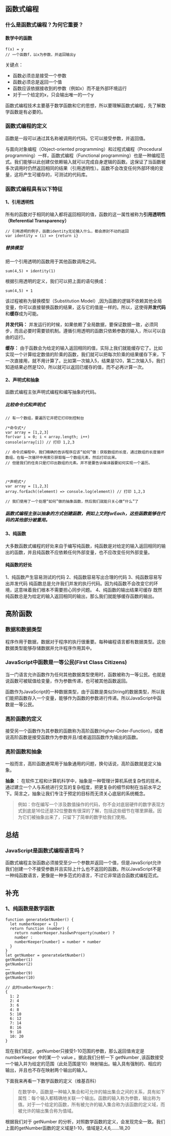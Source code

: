 ## 函数式编程

### 什么是函数式编程？为何它重要？

#### 数学中的函数

```
f(x) = y
// 一个函数f，以x为参数，并返回输出y
```
关键点：

* 函数必须总是接受一个参数
* 函数必须总是返回一个值
* 函数应该依据接收到的参数（例如x）而不是外部环境运行
* 对于一个给定的x，只会输出唯一的一个y

函数式编程技术主要基于数学函数和它的思想，所以要理解函数式编程，先了解数学函数是有必要的。

### 函数式编程的定义

函数是一段可以通过其名称被调用的代码。它可以接受参数，并返回值。

与面向对象编程（Object-oriented programming）和过程式编程（Procedural programming）一样，函数式编程（Functional programming）也是一种编程范式。我们能够以此创建仅依赖输入就可以完成自身逻辑的函数。这保证了当函数被多次调用时仍然返回相同的结果（引用透明性）。函数不会改变任何外部环境的变量，这将产生可缓存的，可测试的代码库。


### 函数式编程具有以下特征

#### 1、引用透明性

所有的函数对于相同的输入都将返回相同的值，函数的这一属性被称为**引用透明性（Referential Transparency）**

```
// 引用透明的例子，函数identity无论输入什么，都会原封不动的返回
var identity = (i) => {return i}
```

##### 替换模型

把一个引用透明的函数用于其他函数调用之间。

`sum(4,5) + identity(1)`

根据引用透明的定义，我们可以把上面的语句换成：

`sum(4,5) + 1`

该过程被称为替换模型（Substitution Model）,因为函数的逻辑不依赖其他全局变量，你可以直接替换函数的结果，这与它的值是一样的。所以，这使得**并发代码**和**缓存**成为可能。

**并发代码：** 并发运行的时候，如果依赖了全局数据，要保证数据一致，必须同步，而且必要时需要锁机制。遵循引用透明的函数只依赖参数的输入，所以可以自由的运行。

**缓存：** 由于函数会为给定的输入返回相同的值，实际上我们就能缓存它了。比如实现一个计算给定数值的阶乘的函数，我们就可以把每次阶乘的结果缓存下来，下一次直接用，就不用计算了。比如第一次输入5，结果是120，第二次输入5，我们知道结果必然是120，所以就可以返回已缓存的值，而不必再计算一次。

#### 2、声明式和抽象

函数式编程主张声明式编程和编写抽象的代码。

##### 比较命令式和声明式

```
// 有一个数组，要遍历它并把它打印到控制台

/*命令式*/
var array = [1,2,3]
for(var i = 0; i < array.length; i++)
console(array[i]) // 打印 1,2,3

// 命令式编程中，我们精确的告诉程序应该“如何”做：获取数组的长度，通过数组的长度循环数组，在每一次循环中用索引获取每一个数组元素，然后打印出来。
// 但是我们的任务只是打印出数组的元素。并不是要告诉编译器要如何实现一个遍历。



/*声明式*/
var array = [1,2,3]
array.forEach((element) => console.log(element)) // 打印 1,2,3

// 我们使用了一个处理“如何”做的抽象函数，然后我们就能只关心做“什么”了
```

##### 函数式编程主张以抽象的方式创建函数，例如上文的forEach，这些函数能够在代码的其他部分被重用。



#### 3、纯函数

大多数函数式编程的好处来自于编写纯函数，纯函数是对给定的输入返回相同的输出的函数，并且纯函数不应依赖任何外部变量，也不应改变任何外部变量。

#### 纯函数的好处

1、纯函数产生容易测试的代码
2、纯函数容易写出合理的代码
3、纯函数容易写出并发代码
纯函数总是允许我们并发的执行代码。因为纯函数不会改变它的环境，这意味着我们根本不需要担心同步问题。
4、纯函数的输出结果可缓存
既然纯函数总是为给定的输入返回相同的输出，那么我们就能够缓存函数的输出。


## 高阶函数

### 数据和数据类型

程序作用于数据，数据对于程序的执行很重要。每种编程语言都有数据类型。这些数据类型能够存储数据并允许程序作用其中。

### JavaScript中函数是一等公民(First Class Citizens)

当一门语言允许函数作为任何其他数据类型使用时，函数被称为一等公民。也就是说函数可被赋值给变量，作为参数传递，也可被其他函数返回。

函数作为JavaScript的一种数据类型，由于函数是类似String的数据类型，所以我们能把函数存入一个变量，能够作为函数的参数进行传递。所以JavaScript中函数是一等公民。

### 高阶函数的定义

接受另一个函数作为其参数的函数称为高阶函数(Higher-Order-Function)，或者说高阶函数是接受函数作为参数并且/或者返回函数作为输出的函数。


### 高阶函数和抽象

一般而言，高阶函数通常用于抽象通用的问题，换句话说，高阶函数就是定义抽象。

**抽象** ： 在软件工程和计算机科学中，抽象是一种管理计算机系统复杂性的技术。 通过建立一个人与系统进行交互的复杂程度，把更复杂的细节抑制在当前水平之下。简言之，抽象让我们专注于预定的目标而无须关心底层的系统概念。

> 例如：你在编写一个涉及数值操作的代码，你不会对底层硬件的数字表现方式到底是16位还是32位整数有很深的了解，包括这些细节在哪里屏蔽。因为它们被抽象出来了，只留下了简单的数字给我们使用。

















## 总结

### JavaScript是函数式编程语言吗？

函数式编程主张函数必须接受至少一个参数并返回一个值，但是JavaScript允许我们创建一个不接受参数并且实际上什么也不返回的函数。所以JavaScript不是一种纯函数语言，更像是一种多范式的语言，不过它非常适合函数式编程范式。




## 补充

### 1、纯函数是数学函数

```
function generateGetNumber() {
  let numberKeeper = {}
  return function (number) {
    return numberKeeper.hasOwnProperty(number) ? 
    number : 
    numberKeeper[number] = number + number
  }
}
let getNumber = generateGetNumber()
getNumber(1)
getNumber(2)
……
getNumber(9)
getNumber(10)

// 此时numberKeeper为：
{
  1: 2
  2: 4
  3: 6
  4: 8
  5: 10
  6: 12
  7: 14
  8: 16
  9: 18
  10: 20
}
```
现在我们规定，getNumber只接受1-10范围的参数，那么返回值肯定是 numberKeeper 中的某一个 value 。据此我们分析一下 getNumber ,该函数接受一个输入并为给定的范围（此处范围是10）映射输出。输入具有强制的、相应的输出，并且也不存在映射两个输出的输入。

下面我来再看一下数学函数的定义（维基百科）
>在数学中，函数是一种输入集合和可允许的输出集合之间的关系，具有如下属性：每个输入都精确地关联一个输出。函数的输入称为参数，输出称为值。对于一个给定的函数，所有被允许的输入集合称为该函数的定义域，而被允许的输出集合称为值域。

根据我们对于 getNumber 的分析，对照数学函数的定义，会发现完全一致。我们上面的getNumber函数的定义域是1-10，值域是2,4,6,……18,20



